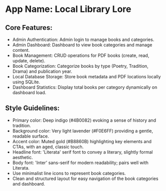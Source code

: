 # **App Name**: Local Library Lore

## Core Features:

- Admin Authentication: Admin login to manage books and categories.
- Admin Dashboard: Dashboard to view book categories and manage content.
- Book Management: CRUD operations for PDF books (create, read, update, delete).
- Book Categorization: Categorize books by type (Poetry, Tradition, Drama) and publication year.
- Local Database Storage: Store book metadata and PDF locations locally using SQLite.
- Dashboard Statistics: Display total books per category dynamically on dashboard load.

## Style Guidelines:

- Primary color: Deep indigo (#4B0082) evoking a sense of history and tradition.
- Background color: Very light lavender (#F0E6FF) providing a gentle, readable surface.
- Accent color: Muted gold (#B8860B) highlighting key elements and CTAs, with an aged, classic touch.
- Headline font: 'Literata' serif font to convey a literary, slightly formal aesthetic.
- Body font: 'Inter' sans-serif for modern readability; pairs well with Literata.
- Use minimalist line icons to represent book categories.
- Clean and structured layout for easy navigation of the book categories and dashboard.